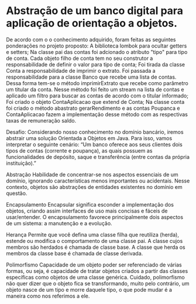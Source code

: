 # Abstração de um banco digital para aplicação de orientação a objetos.

De acordo com o o conhecimento adquirido, foram feitas as seguintes ponderações no projeto proposto:
A biblioteca lombok para ocultar getters e setters;
Na classe pai das contas foi adcionado o atributo "tipo" para tipo de conta. Cada objeto filho de conta tem no seu construtor a responsabilidade de definir o valor para 
tipo de conta;
Foi tirada da classe Conta a responsabilidade de imprimir o extrato. Foi passada a responsabilidade para a classe Banco que recebe uma lista de contas. Dessa forma tem-se 
o método imprimirExtrato que recebe como parâmetro um titular da conta. Nesse método foi feito um stream na lista de contas e aplicado um filtro para buscar as contas de 
acordo com o titular informado;
Foi criado o objeto ContaAplicacao que extend de Conta;
Na classe conta foi criado o método abastrato gerarRendimento e as contas Poupanca e ContaAplicacao fazem a implementação desse método com as respectivas taxas de remuneração 
saldo.


Desafio: Considerando nosso conhecimento no domínio bancário, iremos abstrair uma solução Orientada a Objetos em Java. Para isso, vamos interpretar o seguinte cenário: 
“Um banco oferece aos seus clientes dois tipos de contas (corrente e poupança), as quais possuem as funcionalidades de depósito, saque e transferência 
(entre contas da própria instituição).”

Abstração
Habilidade de concentrar-se nos aspectos essenciais de um domínio, ignorando características menos importantes ou acidentais. Nesse contexto, objetos são abstrações de 
entidades existentes no domínio em questão.

Encapsulamento
Encapsular significa esconder a implementação dos objetos, criando assim interfaces de uso mais concisas e fáceis de usar/entender. O encapsulamento favorece principalmente 
dois aspectos de um sistema: a manutenção e a evolução.

Herança
Permite que você defina uma classe filha que reutiliza (herda), estende ou modifica o comportamento de uma classe pai. A classe cujos membros são herdados é chamada de 
classe base. A classe que herda os membros da classe base é chamada de classe derivada.

Polimorfismo
Capacidade de um objeto poder ser referenciado de várias formas, ou seja, é capacidade de tratar objetos criados a partir das classes específicas como objetos de uma 
classe genérica. Cuidado, polimorfismo não quer dizer que o objeto fica se transformando, muito pelo contrário, um objeto nasce de um tipo e morre daquele tipo, o que pode 
mudar é a maneira como nos referimos a ele.
